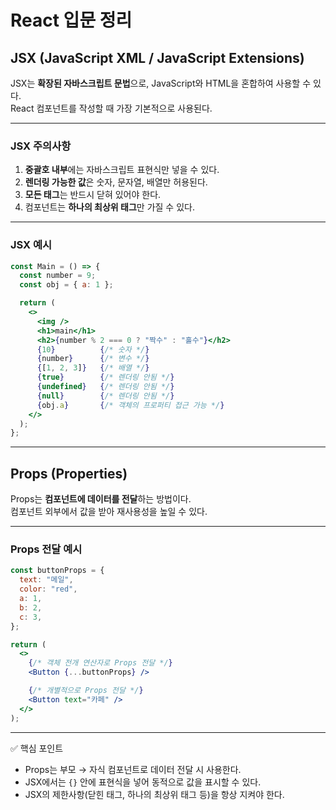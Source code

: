 # React 입문 정리

## JSX (JavaScript XML / JavaScript Extensions)

JSX는 **확장된 자바스크립트 문법**으로, JavaScript와 HTML을 혼합하여 사용할 수 있다.  
React 컴포넌트를 작성할 때 가장 기본적으로 사용된다.

---

### JSX 주의사항
1. **중괄호 내부**에는 자바스크립트 표현식만 넣을 수 있다.
2. **렌더링 가능한 값**은 숫자, 문자열, 배열만 허용된다.
3. **모든 태그**는 반드시 닫혀 있어야 한다.
4. 컴포넌트는 **하나의 최상위 태그**만 가질 수 있다.

---

### JSX 예시

```jsx
const Main = () => {
  const number = 9;
  const obj = { a: 1 };

  return (
    <>
      <img />
      <h1>main</h1>
      <h2>{number % 2 === 0 ? "짝수" : "홀수"}</h2>
      {10}          {/* 숫자 */}
      {number}      {/* 변수 */}
      {[1, 2, 3]}   {/* 배열 */}
      {true}        {/* 렌더링 안됨 */}
      {undefined}   {/* 렌더링 안됨 */}
      {null}        {/* 렌더링 안됨 */}
      {obj.a}       {/* 객체의 프로퍼티 접근 가능 */}
    </>
  );
};
```

---

## Props (Properties)

Props는 **컴포넌트에 데이터를 전달**하는 방법이다.  
컴포넌트 외부에서 값을 받아 재사용성을 높일 수 있다.

---

### Props 전달 예시

```jsx
const buttonProps = {
  text: "메일",
  color: "red",
  a: 1,
  b: 2,
  c: 3,
};

return (
  <>
    {/* 객체 전개 연산자로 Props 전달 */}
    <Button {...buttonProps} />

    {/* 개별적으로 Props 전달 */}
    <Button text="카페" />
  </>
);
```

---

✅ 핵심 포인트
- Props는 부모 → 자식 컴포넌트로 데이터 전달 시 사용한다.  
- JSX에서는 `{}` 안에 표현식을 넣어 동적으로 값을 표시할 수 있다.  
- JSX의 제한사항(닫힌 태그, 하나의 최상위 태그 등)을 항상 지켜야 한다.  
